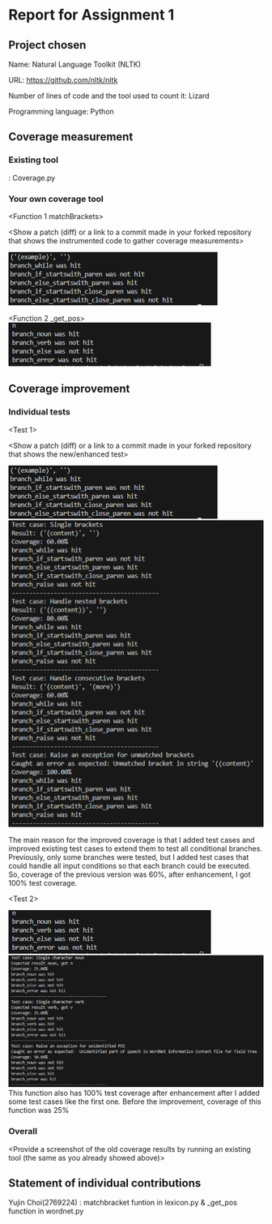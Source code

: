 # Report for Assignment 1

## Project chosen

Name:  Natural Language Toolkit (NLTK)

URL: https://github.com/nltk/nltk

Number of lines of code and the tool used to count it: Lizard

Programming language: Python

## Coverage measurement

### Existing tool
: Coverage.py
<Inform the name of the existing tool that was executed and how it was executed>

<Show the coverage results provided by the existing tool with a screenshot>


### Your own coverage tool

<The following is supposed to be repeated for each group member>

<Yujin Choi>

<Function 1 matchBrackets>

<Show a patch (diff) or a link to a commit made in your forked repository that shows the instrumented code to gather coverage measurements>


![match coverage report](https://github.com/asdnng/nltk_SEP_group120/blob/main/images/match_results.png)

<Function 2 _get_pos>
![getpos_coverage report](https://github.com/asdnng/nltk_SEP_group120/blob/main/images/getpos_results.png)

## Coverage improvement

### Individual tests

<The following is supposed to be repeated for each group member>

<Yujin Choi>

<Test 1>

<Show a patch (diff) or a link to a commit made in your forked repository that shows the new/enhanced test>


![match coverage report](https://github.com/asdnng/nltk_SEP_group120/blob/main/images/match_results.png)
![match new coverage report](https://github.com/asdnng/nltk_SEP_group120/blob/main/images/match_enhanced.png)

<State the coverage improvement with a number and elaborate on why the coverage is improved>
 The main reason for the improved coverage is that I added test cases and improved existing test cases to extend them to test all conditional branches. Previously, only some branches were tested, but I added test cases that could handle all input conditions so that each branch could be executed. So, coverage of the previous version was 60%, after enhancement, I got 100% test coverage.

<Test 2>

![getpos_coverage report](https://github.com/asdnng/nltk_SEP_group120/blob/main/images/getpos_results.png)
![getpos_new coverage report](https://github.com/asdnng/nltk_SEP_group120/blob/main/images/getpos_enhanced.png)
<State the coverage improvement with a number and elaborate on why the coverage is improved>
 This function also has 100% test coverage after enhancement after I added some test cases like the first one. Before the improvement, coverage of this function was 25%

### Overall

<Provide a screenshot of the old coverage results by running an existing tool (the same as you already showed above)>



<Provide a screenshot of the new coverage results by running the existing tool using all test modifications made by the group>

## Statement of individual contributions

<Write what each group member did>

Yujin Choi(2769224) : matchbracket funtion in lexicon.py & _get_pos function in wordnet.py

